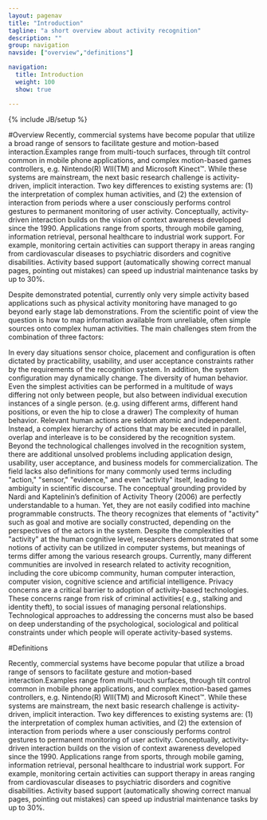 ```yaml
---
layout: pagenav
title: "Introduction"
tagline: "a short overview about activity recognition"
description: ""
group: navigation
navside: ["overview","definitions"]

navigation:
  title: Introduction 
  weight: 100
  show: true

---
```

{% include JB/setup %}

#Overview
Recently, commercial systems have become popular that utilize a broad range of sensors to facilitate gesture and motion-based interaction.Examples range from multi-touch surfaces, through tilt control common in mobile phone applications, and complex motion-based games controllers, e.g. Nintendo(R) WII(TM) and Microsoft Kinect™. While these systems are mainstream, the next basic research challenge is activity-driven, implicit interaction. Two key differences to existing systems are: (1) the interpretation of complex human activities, and (2) the extension of interaction from periods where a user consciously performs control gestures to permanent monitoring of user activity. Conceptually, activity-driven interaction builds on the vision of context awareness developed since the 1990. Applications range from sports, through mobile gaming, information retrieval, personal healthcare to industrial work support. For example, monitoring certain activities can support therapy in areas ranging from cardiovascular diseases to psychiatric disorders and cognitive disabilities. Activity based support (automatically showing correct manual pages, pointing out mistakes) can speed up industrial maintenance tasks by up to 30%.

Despite demonstrated potential, currently only very simple activity based applications such as physical activity monitoring have managed to go beyond early stage lab demonstrations. From the scientific point of view the question is how to map information available from unreliable, often simple sources onto complex human activities. The main challenges stem from the combination of three factors:

In every day situations sensor choice, placement and configuration is often dictated by practicability, usability, and user acceptance constraints rather by the requirements of the recognition system. In addition, the system configuration may dynamically change. The diversity of human behavior. Even the simplest activities can be performed in a multitude of ways differing not only between people, but also between individual execution instances of a single person. (e.g. using different arms, different hand positions, or even the hip to close a drawer) The complexity of human behavior. Relevant human actions are seldom atomic and independent. Instead, a complex hierarchy of actions that may be executed in parallel, overlap and interleave is to be considered by the recognition system. Beyond the technological challenges involved in the recognition system, there are additional unsolved problems including application design, usability, user acceptance, and business models for commercialization. The field lacks also definitions for many commonly used terms including "action," "sensor," "evidence," and even "activity" itself, leading to ambiguity in scientific discourse. The conceptual grounding provided by Nardi and Kaptelinin’s definition of Activity Theory (2006) are perfectly understandable to a human. Yet, they are not easily codified into machine programmable constructs. The theory recognizes that elements of "activity" such as goal and motive are socially constructed, depending on the perspectives of the actors in the system. Despite the complexities of "activity" at the human cognitive level, researchers demonstrated that some notions of activity can be utilized in computer systems, but meanings of terms differ among the various research groups. Currently, many different communities are involved in research related to activity recognition, including the core ubicomp community, human computer interaction, computer vision, cognitive science and artificial intelligence. Privacy concerns are a critical barrier to adoption of activity-based technologies. These concerns range from risk of criminal activities( e.g., stalking and identity theft), to social issues of managing personal relationships. Technological approaches to addressing the concerns must also be based on deep understanding of the psychological, sociological and political constraints under which people will operate activity-based systems.

#Definitions

Recently, commercial systems have become popular that utilize a broad range of sensors to facilitate gesture and motion-based interaction.Examples range from multi-touch surfaces, through tilt control common in mobile phone applications, and complex motion-based games controllers, e.g. Nintendo(R) WII(TM) and Microsoft Kinect™. While these systems are mainstream, the next basic research challenge is activity-driven, implicit interaction. Two key differences to existing systems are: (1) the interpretation of complex human activities, and (2) the extension of interaction from periods where a user consciously performs control gestures to permanent monitoring of user activity. Conceptually, activity-driven interaction builds on the vision of context awareness developed since the 1990. Applications range from sports, through mobile gaming, information retrieval, personal healthcare to industrial work support. For example, monitoring certain activities can support therapy in areas ranging from cardiovascular diseases to psychiatric disorders and cognitive disabilities. Activity based support (automatically showing correct manual pages, pointing out mistakes) can speed up industrial maintenance tasks by up to 30%.

